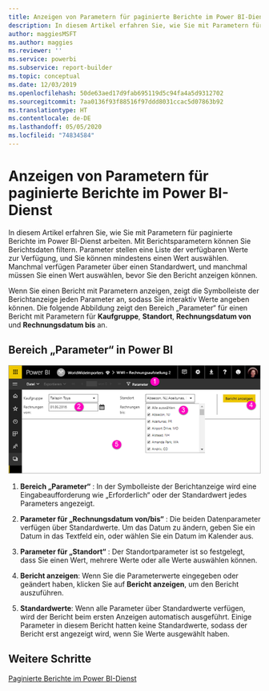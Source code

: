 ```yaml
---
title: Anzeigen von Parametern für paginierte Berichte im Power BI-Dienst
description: In diesem Artikel erfahren Sie, wie Sie mit Parametern für paginierte Berichte im Power BI-Dienst arbeiten.
author: maggiesMSFT
ms.author: maggies
ms.reviewer: ''
ms.service: powerbi
ms.subservice: report-builder
ms.topic: conceptual
ms.date: 12/03/2019
ms.openlocfilehash: 50de63aed17d9fab695119d5c94fa4a5d9312702
ms.sourcegitcommit: 7aa0136f93f88516f97ddd8031ccac5d07863b92
ms.translationtype: HT
ms.contentlocale: de-DE
ms.lasthandoff: 05/05/2020
ms.locfileid: "74834584"
---
```

# <a name="view-parameters-for-paginated-reports-in-the-power-bi-service"></a>Anzeigen von Parametern für paginierte Berichte im Power BI-Dienst

In diesem Artikel erfahren Sie, wie Sie mit Parametern für paginierte Berichte im Power BI-Dienst arbeiten.  Mit Berichtsparametern können Sie Berichtsdaten filtern. Parameter stellen eine Liste der verfügbaren Werte zur Verfügung, und Sie können mindestens einen Wert auswählen. Manchmal verfügen Parameter über einen Standardwert, und manchmal müssen Sie einen Wert auswählen, bevor Sie den Bericht anzeigen können.  

Wenn Sie einen Bericht mit Parametern anzeigen, zeigt die Symbolleiste der Berichtanzeige jeden Parameter an, sodass Sie interaktiv Werte angeben können. Die folgende Abbildung zeigt den Bereich „Parameter“ für einen Bericht mit Parametern für **Kaufgruppe**, **Standort**, **Rechnungsdatum von** und **Rechnungsdatum bis** an.  

## <a name="parameters-pane-in-the-power-bi-service"></a>Bereich „Parameter“ in Power BI

![Anzeigen von paginierten Berichten mit Parametern](media/paginated-reports-view-parameters/power-bi-paginated-view-parameters.png)
  
1.  **Bereich „Parameter“** : In der Symbolleiste der Berichtanzeige wird eine Eingabeaufforderung wie „Erforderlich“ oder der Standardwert jedes Parameters angezeigt.    
  
2.  **Parameter für „Rechnungsdatum von/bis“** : Die beiden Datenparameter verfügen über Standardwerte. Um das Datum zu ändern, geben Sie ein Datum in das Textfeld ein, oder wählen Sie ein Datum im Kalender aus.  
  
3.  **Parameter für „Standort“** : Der Standortparameter ist so festgelegt, dass Sie einen Wert, mehrere Werte oder alle Werte auswählen können. 
  
4.  **Bericht anzeigen**: Wenn Sie die Parameterwerte eingegeben oder geändert haben, klicken Sie auf **Bericht anzeigen**, um den Bericht auszuführen. 

5. **Standardwerte**: Wenn alle Parameter über Standardwerte verfügen, wird der Bericht beim ersten Anzeigen automatisch ausgeführt. Einige Parameter in diesem Bericht hatten keine Standardwerte, sodass der Bericht erst angezeigt wird, wenn Sie Werte ausgewählt haben.  

## <a name="next-steps"></a>Weitere Schritte

[Paginierte Berichte im Power BI-Dienst](end-user-paginated-report.md)
